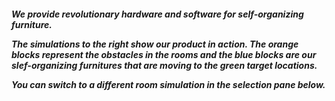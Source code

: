 <h5>
We provide revolutionary hardware and software for self-organizing furniture.

The simulations to the right show our product in action. The orange blocks represent the obstacles in the rooms and the blue blocks are our slef-organizing furnitures that are moving to the green target locations. 

You can switch to a different room simulation in the selection pane below.
</h5>